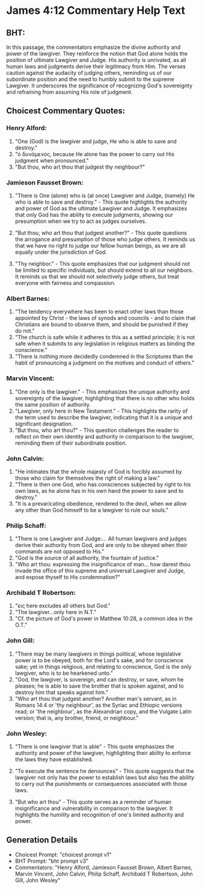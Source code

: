 # James 4:12 Commentary Help Text

## BHT:
In this passage, the commentators emphasize the divine authority and power of the lawgiver. They reinforce the notion that God alone holds the position of ultimate Lawgiver and Judge. His authority is unrivaled, as all human laws and judgments derive their legitimacy from Him. The verses caution against the audacity of judging others, reminding us of our subordinate position and the need to humbly submit to the supreme Lawgiver. It underscores the significance of recognizing God's sovereignty and refraining from assuming His role of judgment.

## Choicest Commentary Quotes:
### Henry Alford:
1. "One (God) is the lawgiver and judge, He who is able to save and destroy." 
2. "ὁ δυνάμενος, because He alone has the power to carry out His judgment when pronounced." 
3. "But thou, who art thou that judgest thy neighbour?"

### Jamieson Fausset Brown:
1. "There is One (alone) who is (at once) Lawgiver and Judge, (namely) He who is able to save and destroy." - This quote highlights the authority and power of God as the ultimate Lawgiver and Judge. It emphasizes that only God has the ability to execute judgments, showing our presumption when we try to act as judges ourselves.

2. "But thou, who art thou that judgest another?" - This quote questions the arrogance and presumption of those who judge others. It reminds us that we have no right to judge our fellow human beings, as we are all equally under the jurisdiction of God.

3. "Thy neighbor." - This quote emphasizes that our judgment should not be limited to specific individuals, but should extend to all our neighbors. It reminds us that we should not selectively judge others, but treat everyone with fairness and compassion.

### Albert Barnes:
1. "The tendency everywhere has been to enact other laws than those appointed by Christ - the laws of synods and councils - and to claim that Christians are bound to observe them, and should be punished if they do not."
2. "The church is safe while it adheres to this as a settled principle; it is not safe when it submits to any legislation in religious matters as binding the conscience."
3. "There is nothing more decidedly condemned in the Scriptures than the habit of pronouncing a judgment on the motives and conduct of others."

### Marvin Vincent:
1. "One only is the lawgiver." - This emphasizes the unique authority and sovereignty of the lawgiver, highlighting that there is no other who holds the same position of authority.
2. "Lawgiver, only here in New Testament." - This highlights the rarity of the term used to describe the lawgiver, indicating that it is a unique and significant designation.
3. "But thou, who art thou?" - This question challenges the reader to reflect on their own identity and authority in comparison to the lawgiver, reminding them of their subordinate position.

### John Calvin:
1. "He intimates that the whole majesty of God is forcibly assumed by those who claim for themselves the right of making a law."
2. "There is then one God, who has consciences subjected by right to his own laws, as he alone has in his own hand the power to save and to destroy."
3. "It is a prevaricating obedience, rendered to the devil, when we allow any other than God himself to be a lawgiver to rule our souls."

### Philip Schaff:
1. "There is one Lawgiver and Judge:... All human lawgivers and judges derive their authority from God, and are only to be obeyed when their commands are not opposed to His." 
2. "God is the source of all authority, the fountain of justice."
3. "Who art thou: expressing the insignificance of man... how darest thou invade the office of this supreme and universal Lawgiver and Judge, and expose thyself to His condemnation?"

### Archibald T Robertson:
1. "εις here excludes all others but God."
2. "The lawgiver...only here in N.T."
3. "Cf. the picture of God's power in Matthew 10:28, a common idea in the O.T."

### John Gill:
1. "There may be many lawgivers in things political, whose legislative power is to be obeyed, both for the Lord's sake, and for conscience sake; yet in things religious, and relating to conscience, God is the only lawgiver, who is to be hearkened unto."
2. "God, the lawgiver, is sovereign, and can destroy, or save, whom he pleases; he is able to save the brother that is spoken against, and to destroy him that speaks against him."
3. "Who art thou that judgest another? Another man's servant, as in Romans 14:4 or 'thy neighbour', as the Syriac and Ethiopic versions read; or 'the neighbour', as the Alexandrian copy, and the Vulgate Latin version; that is, any brother, friend, or neighbour."

### John Wesley:
1. "There is one lawgiver that is able" - This quote emphasizes the authority and power of the lawgiver, highlighting their ability to enforce the laws they have established.

2. "To execute the sentence he denounces" - This quote suggests that the lawgiver not only has the power to establish laws but also has the ability to carry out the punishments or consequences associated with those laws.

3. "But who art thou" - This quote serves as a reminder of human insignificance and vulnerability in comparison to the lawgiver. It highlights the humility and recognition of one's limited authority and power.


## Generation Details
- Choicest Prompt: "choicest prompt v1"
- BHT Prompt: "bht prompt v3"
- Commentators: "Henry Alford, Jamieson Fausset Brown, Albert Barnes, Marvin Vincent, John Calvin, Philip Schaff, Archibald T Robertson, John Gill, John Wesley"

